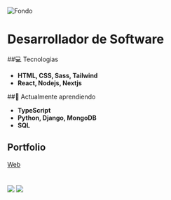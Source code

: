 ![Fondo](https://www.shutterstock.com/shutterstock/videos/7138747/thumb/1.jpg?ip=x480)
# Desarrollador de Software

##💻 Tecnologias
- **HTML, CSS, Sass, Tailwind**
- **React, Nodejs, Nextjs**


##🌱 Actualmente aprendiendo
- **TypeScript**
- **Python, Django, MongoDB**
- **SQL**

## Portfolio
[Web](https://patofolio.vercel.app)
#
![](https://patofolio.vercel.app/public/itbank.png)
![](https://i.imgur.com/F2g1k1K.gif)
